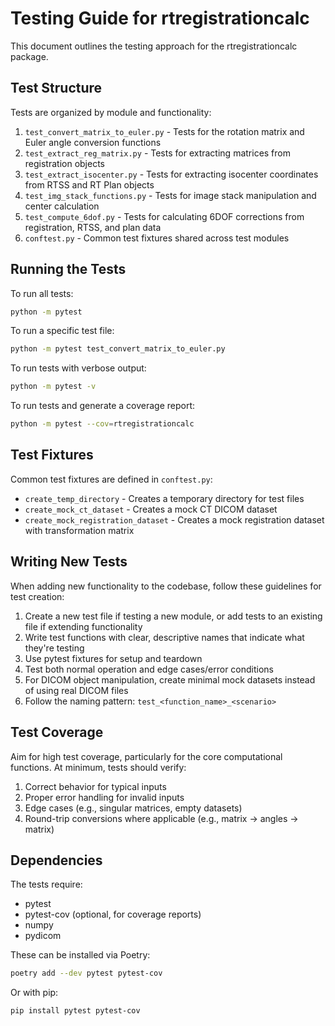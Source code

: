 # Testing Guide for rtregistrationcalc

This document outlines the testing approach for the rtregistrationcalc package.

## Test Structure

Tests are organized by module and functionality:

1. `test_convert_matrix_to_euler.py` - Tests for the rotation matrix and Euler angle conversion functions
2. `test_extract_reg_matrix.py` - Tests for extracting matrices from registration objects
3. `test_extract_isocenter.py` - Tests for extracting isocenter coordinates from RTSS and RT Plan objects
4. `test_img_stack_functions.py` - Tests for image stack manipulation and center calculation
5. `test_compute_6dof.py` - Tests for calculating 6DOF corrections from registration, RTSS, and plan data
6. `conftest.py` - Common test fixtures shared across test modules

## Running the Tests

To run all tests:

```bash
python -m pytest
```

To run a specific test file:

```bash
python -m pytest test_convert_matrix_to_euler.py
```

To run tests with verbose output:

```bash
python -m pytest -v
```

To run tests and generate a coverage report:

```bash
python -m pytest --cov=rtregistrationcalc
```

## Test Fixtures

Common test fixtures are defined in `conftest.py`:

- `create_temp_directory` - Creates a temporary directory for test files
- `create_mock_ct_dataset` - Creates a mock CT DICOM dataset
- `create_mock_registration_dataset` - Creates a mock registration dataset with transformation matrix

## Writing New Tests

When adding new functionality to the codebase, follow these guidelines for test creation:

1. Create a new test file if testing a new module, or add tests to an existing file if extending functionality
2. Write test functions with clear, descriptive names that indicate what they're testing
3. Use pytest fixtures for setup and teardown
4. Test both normal operation and edge cases/error conditions
5. For DICOM object manipulation, create minimal mock datasets instead of using real DICOM files
6. Follow the naming pattern: `test_<function_name>_<scenario>`

## Test Coverage

Aim for high test coverage, particularly for the core computational functions. At minimum, tests should verify:

1. Correct behavior for typical inputs
2. Proper error handling for invalid inputs
3. Edge cases (e.g., singular matrices, empty datasets)
4. Round-trip conversions where applicable (e.g., matrix → angles → matrix)

## Dependencies

The tests require:

- pytest
- pytest-cov (optional, for coverage reports)
- numpy
- pydicom

These can be installed via Poetry:

```bash
poetry add --dev pytest pytest-cov
```

Or with pip:

```bash
pip install pytest pytest-cov
```